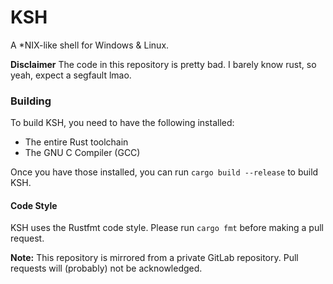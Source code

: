 # KSH
A *NIX-like shell for Windows & Linux.

**Disclaimer**
The code in this repository is pretty bad.
I barely know rust, so yeah, expect a segfault lmao.

### Building
To build KSH, you need to have the following installed:
* The entire Rust toolchain
* The GNU C Compiler (GCC)

Once you have those installed, you can run `cargo build --release` to build KSH.

#### Code Style
KSH uses the Rustfmt code style. Please run `cargo fmt` before making a pull request.

**Note:**
This repository is mirrored from a private GitLab repository.
Pull requests will (probably) not be acknowledged.